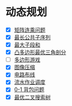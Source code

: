 # 动态规划


- [x] [矩阵连乘问题](1/)
- [x] [最长公共子序列](2/)
- [x] [最大子段和](3/)
- [x] [凸多边形最优三角剖分](4/)
- [ ] [多边形游戏](5/)
- [x] [图像压缩](6/)
- [x] [电路布线](7/)
- [x] [流水作业调度](8/)
- [x] [0-1 背包问题](9/)
- [x] [最优二叉搜索树](10/)